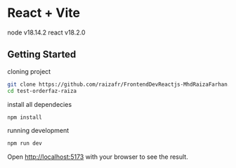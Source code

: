 # React + Vite

node v18.14.2
react v18.2.0

## Getting Started

cloning project

```bash
git clone https://github.com/raizafr/FrontendDevReactjs-MhdRaizaFarhan.git
cd test-orderfaz-raiza
```

install all dependecies

```bash
npm install
```

running development

```bash
npm run dev
```

Open [http://localhost:5173](http://localhost:5173/) with your browser to see the result.
